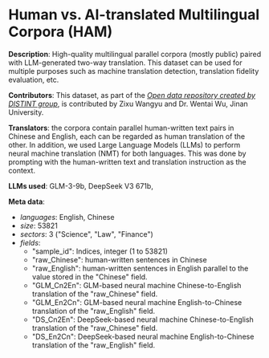 # Human vs. AI-translated Multilingual Corpora (HAM)
**Description**: High-quality multilingual parallel corpora (mostly public) paired with LLM-generated two-way translation. This dataset can be used for multiple purposes such as machine translation detection, translation fidelity evaluation, etc. 

**Contributors**: This dataset, as part of the *[Open data repository created by DISTINT group](https://github.com/wingter562/DISTINT_open_data "DISTINT open datasets")*, is contributed by Zixu Wangyu and Dr. Wentai Wu, Jinan University.

**Translators**: the corpora contain parallel human-written text pairs in Chinese and English, each can be regarded as human translation of the other. In addition, we used Large Language Models (LLMs) to perform neural machine translation (NMT) for both languages. This was done by prompting with the human-written text and translation instruction as the context. 

**LLMs used**: GLM-3-9b, DeepSeek V3 671b, 

**Meta data**:
- _languages_: English, Chinese
- _size_: 53821
- _sectors_: 3 ("Science", "Law", "Finance")
- _fields_:
  - "sample_id": Indices, integer (1 to 53821)
  - "raw_Chinese": human-written sentences in Chinese
  - "raw_English": human-written sentences in English parallel to the value stored in the "Chinese" field.
  - "GLM_Cn2En": GLM-based neural machine Chinese-to-English translation of the "raw_Chinese" field.
  - "GLM_En2Cn": GLM-based neural machine English-to-Chinese translation of the "raw_English" field.
  - "DS_Cn2En": DeepSeek-based neural machine Chinese-to-English translation of the "raw_Chinese" field.
  - "DS_En2Cn": DeepSeek-based neural machine English-to-Chinese translation of the "raw_English" field.

